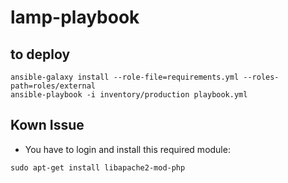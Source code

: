 # lamp-playbook

## to deploy
```
ansible-galaxy install --role-file=requirements.yml --roles-path=roles/external
ansible-playbook -i inventory/production playbook.yml
```

## Kown Issue
* You have to login and install this required module:
```
sudo apt-get install libapache2-mod-php
```
